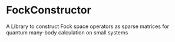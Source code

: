 # FockConstructor
A Library to construct Fock space operators as sparse matrices for quantum many-body calculation on small systems
